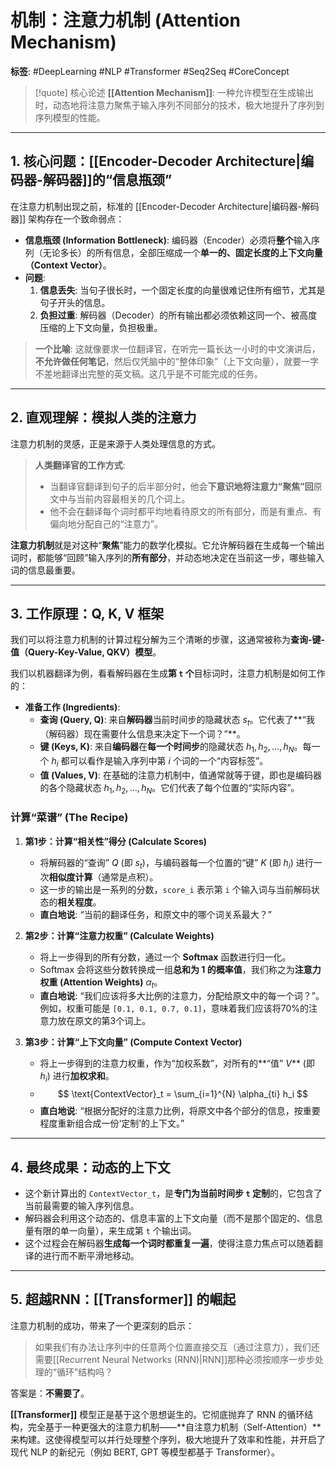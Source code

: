 # 机制：注意力机制 (Attention Mechanism)

**标签**: #DeepLearning #NLP #Transformer #Seq2Seq #CoreConcept

> [!quote] 核心论述
> **[[Attention Mechanism]]**: 一种允许模型在生成输出时，动态地将注意力聚焦于输入序列不同部分的技术，极大地提升了序列到序列模型的性能。

---

## 1. 核心问题：[[Encoder-Decoder Architecture|编码器-解码器]]的“信息瓶颈”

在注意力机制出现之前，标准的 [[Encoder-Decoder Architecture|编码器-解码器]] 架构存在一个致命弱点：

- **信息瓶颈 (Information Bottleneck)**: 编码器（Encoder）必须将**整个**输入序列（无论多长）的所有信息，全部压缩成一个**单一的、固定长度的上下文向量（Context Vector）**。
- **问题**:
    1.  **信息丢失**: 当句子很长时，一个固定长度的向量很难记住所有细节，尤其是句子开头的信息。
    2.  **负担过重**: 解码器（Decoder）的所有输出都必须依赖这同一个、被高度压缩的上下文向量，负担极重。

> **一个比喻**:
> 这就像要求一位翻译官，在听完一篇长达一小时的中文演讲后，**不允许做任何笔记**，然后仅凭脑中的“整体印象”（上下文向量），就要一字不差地翻译出完整的英文稿。这几乎是不可能完成的任务。

---

## 2. 直观理解：模拟人类的注意力

注意力机制的灵感，正是来源于人类处理信息的方式。

> **人类翻译官的工作方式**:
> - 当翻译官翻译到句子的后半部分时，他会**下意识地将注意力“聚焦”回**原文中与当前内容最相关的几个词上。
> - 他不会在翻译每个词时都平均地看待原文的所有部分，而是有重点、有偏向地分配自己的“注意力”。

**注意力机制**就是对这种“**聚焦**”能力的数学化模拟。它允许解码器在生成每一个输出词时，都能够“回顾”输入序列的**所有部分**，并动态地决定在当前这一步，哪些输入词的信息最重要。

---

## 3. 工作原理：Q, K, V 框架

我们可以将注意力机制的计算过程分解为三个清晰的步骤，这通常被称为**查询-键-值（Query-Key-Value, QKV）模型**。

我们以机器翻译为例，看看解码器在生成**第 `t` 个**目标词时，注意力机制是如何工作的：

- **准备工作 (Ingredients)**:
    - **查询 (Query, Q)**: 来自**解码器**当前时间步的隐藏状态 $s_t$。它代表了**“我（解码器）现在需要什么信息来决定下一个词？”**。
    - **键 (Keys, K)**: 来自**编码器**在**每一个时间步**的隐藏状态 $h_1, h_2, ..., h_N$。每一个 $h_i$ 都可以看作是输入序列中第 $i$ 个词的一个“内容标签”。
    - **值 (Values, V)**: 在基础的注意力机制中，值通常就等于键，即也是编码器的各个隐藏状态 $h_1, h_2, ..., h_N$。它们代表了每个位置的“实际内容”。

### 计算“菜谱” (The Recipe)

1.  **第1步：计算“相关性”得分 (Calculate Scores)**
    - 将解码器的“查询” $Q$ (即 $s_t$)，与编码器每一个位置的“键” $K$ (即 $h_i$) 进行一次**相似度计算**（通常是点积）。
    - 这一步的输出是一系列的分数，`score_i` 表示第 `i` 个输入词与当前解码状态的**相关程度**。
    - **直白地说**: “当前的翻译任务，和原文中的哪个词关系最大？”

2.  **第2步：计算“注意力权重” (Calculate Weights)**
    - 将上一步得到的所有分数，通过一个 **Softmax** 函数进行归一化。
    - Softmax 会将这些分数转换成一组**总和为 1 的概率值**，我们称之为**注意力权重 (Attention Weights)** $\alpha_t$。
    - **直白地说**: “我们应该将多大比例的注意力，分配给原文中的每一个词？”。例如，权重可能是 `[0.1, 0.1, 0.7, 0.1]`，意味着我们应该将70%的注意力放在原文的第3个词上。

3.  **第3步：计算“上下文向量” (Compute Context Vector)**
    - 将上一步得到的注意力权重，作为“加权系数”，对所有的**“值” $V$** (即 $h_i$) 进行**加权求和**。
    - $$ \text{ContextVector}_t = \sum_{i=1}^{N} \alpha_{ti} h_i $$
    - **直白地说**: “根据分配好的注意力比例，将原文中各个部分的信息，按重要程度重新组合成一份‘定制’的上下文。”

---

## 4. 最终成果：动态的上下文

- 这个新计算出的 `ContextVector_t`，是**专门为当前时间步 `t` 定制**的，它包含了当前最需要的输入序列信息。
- 解码器会利用这个动态的、信息丰富的上下文向量（而不是那个固定的、信息量有限的单一向量），来生成第 `t` 个输出词。
- 这个过程会在解码器**生成每一个词时都重复一遍**，使得注意力焦点可以随着翻译的进行而不断平滑地移动。

---

## 5. 超越RNN：[[Transformer]] 的崛起

注意力机制的成功，带来了一个更深刻的启示：

> 如果我们有办法让序列中的任意两个位置直接交互（通过注意力），我们还需要[[Recurrent Neural Networks (RNN)|RNN]]那种必须按顺序一步步处理的“循环”结构吗？

答案是：**不需要了**。

**[[Transformer]]** 模型正是基于这个思想诞生的。它彻底抛弃了 RNN 的循环结构，完全基于一种更强大的注意力机制——**自注意力机制（Self-Attention）**来构建。这使得模型可以并行处理整个序列，极大地提升了效率和性能，并开启了现代 NLP 的新纪元（例如 BERT, GPT 等模型都基于 Transformer）。